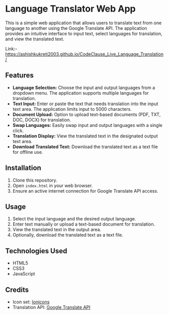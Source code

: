 # Language Translator Web App

This is a simple web application that allows users to translate text from one language to another using the Google Translate API. The application provides an intuitive interface to input text, select languages for translation, and view the translated text.

Link:- https://ashishkukreti2003.github.io/CodeClause_Live_Language_Translation/

## Features

- **Language Selection:** Choose the input and output languages from a dropdown menu. The application supports multiple languages for translation.
- **Text Input:** Enter or paste the text that needs translation into the input text area. The application limits input to 5000 characters.
- **Document Upload:** Option to upload text-based documents (PDF, TXT, DOC, DOCX) for translation.
- **Swap Languages:** Easily swap input and output languages with a single click.
- **Translation Display:** View the translated text in the designated output text area.
- **Download Translated Text:** Download the translated text as a text file for offline use.

## Installation

1. Clone this repository.
2. Open `index.html` in your web browser.
3. Ensure an active internet connection for Google Translate API access.

## Usage

1. Select the input language and the desired output language.
2. Enter text manually or upload a text-based document for translation.
3. View the translated text in the output area.
4. Optionally, download the translated text as a text file.

## Technologies Used

- HTML5
- CSS3
- JavaScript

## Credits

- Icon set: [Ionicons](https://ionicons.com/)
- Translation API: [Google Translate API](https://cloud.google.com/translate)
